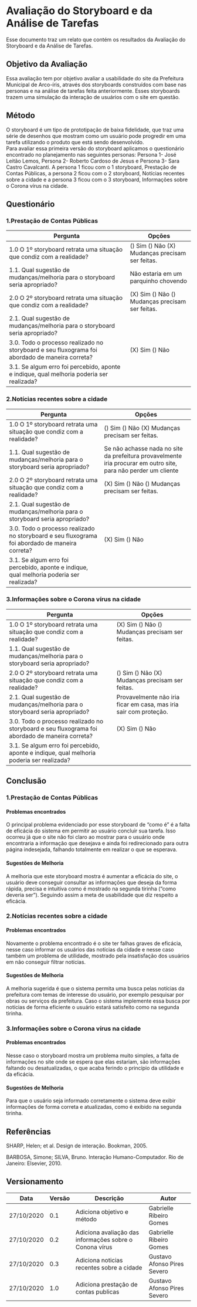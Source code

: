 # Avaliação do Storyboard e da Análise de Tarefas 

Esse documento traz um relato que contém os resultados da Avaliação do Storyboard e da Análise de Tarefas.  

## Objetivo da Avaliação 

Essa avaliação tem por objetivo avaliar a usabilidade do site da Prefeitura Municipal de Arco-íris, através dos storyboards construídos com base nas personas e na análise de tarefas feita anteriormente. Esses storyboards trazem uma simulação da interação de usuários com o site em questão.   

## Método 

O storyboard é um tipo de prototipação de baixa fidelidade, que traz uma série de desenhos que mostram como um usuário pode progredir em uma tarefa utilizando o produto que está sendo desenvolvido.  
Para avaliar essa primeira versão do storyboard aplicamos o questionário encontrado no planejamento nas seguintes personas: Persona 1- José Leitão Lemos, Persona 2- Roberto Cardoso de Jesus e Persona 3- Sara Castro Cavalcanti.
A persona 1 ficou com o 1 storyboard, Prestação de Contas Públicas, a persona 2 ficou com o 2 storyboard, Notícias recentes sobre a cidade e a persona 3 ficou com o 3 storyboard, Informações sobre o Corona vírus na cidade.

## Questionário

### 1.Prestação de Contas Públicas 
Pergunta | Opções |
------------ | ---------------------- |
1.0 O 1º storyboard retrata uma situação que condiz com a realidade?|() Sim () Não (X) Mudanças precisam ser feitas.
1.1. Qual sugestão de mudanças/melhoria para o storyboard seria apropriado? | Não estaria em um parquinho chovendo
2.0 O 2º storyboard retrata uma situação que condiz com a realidade?|(X) Sim () Não () Mudanças precisam ser feitas.
2.1. Qual sugestão de mudanças/melhoria para o storyboard seria apropriado? |
3.0. Todo o processo realizado no storyboard e seu fluxograma foi abordado de maneira correta? | (X) Sim () Não
3.1. Se algum erro foi percebido, aponte e indique, qual melhoria poderia ser realizada? |

### 2.Notícias recentes sobre a cidade 
Pergunta | Opções |
------------ | ---------------------- |
1.0 O 1º storyboard retrata uma situação que condiz com a realidade?|() Sim () Não (X) Mudanças precisam ser feitas.
1.1. Qual sugestão de mudanças/melhoria para o storyboard seria apropriado? | Se não achasse nada no site da prefeitura provavelmente iria procurar em outro site, para não perder um cliente
2.0 O 2º storyboard retrata uma situação que condiz com a realidade?|(X) Sim () Não () Mudanças precisam ser feitas.
2.1. Qual sugestão de mudanças/melhoria para o storyboard seria apropriado? |
3.0. Todo o processo realizado no storyboard e seu fluxograma foi abordado de maneira correta? | (X) Sim () Não
3.1. Se algum erro foi percebido, aponte e indique, qual melhoria poderia ser realizada? |

### 3.Informações sobre o Corona vírus na cidade 
Pergunta | Opções |
------------ | ---------------------- |
1.0 O 1º storyboard retrata uma situação que condiz com a realidade?|(X) Sim () Não () Mudanças precisam ser feitas.
1.1. Qual sugestão de mudanças/melhoria para o storyboard seria apropriado? | 
2.0 O 2º storyboard retrata uma situação que condiz com a realidade?|() Sim () Não (X) Mudanças precisam ser feitas.
2.1. Qual sugestão de mudanças/melhoria para o storyboard seria apropriado? | Provavelmente não iria ficar em casa, mas iria sair com proteção.
3.0. Todo o processo realizado no storyboard e seu fluxograma foi abordado de maneira correta? | (X) Sim () Não
3.1. Se algum erro foi percebido, aponte e indique, qual melhoria poderia ser realizada? |

## Conclusão 

### 1.Prestação de Contas Públicas 

#### Problemas encontrados 

O principal problema evidenciado por esse storyboard de “como é” é a falta de eficácia do sistema em permitir ao usuário concluir sua tarefa. Isso ocorreu já que o site não foi claro ao mostrar para o usuário onde encontraria a informação que desejava e ainda foi redirecionado para outra página indesejada, falhando totalmente em realizar o que se esperava. 
 
#### Sugestões de Melhoria 

A melhoria que este storyboard mostra é aumentar a eficácia do site, o usuário deve conseguir consultar as informações que deseja da forma rápida, precisa e intuitiva como é mostrado na segunda tirinha (“como deveria ser”). Seguindo assim a meta de usabilidade que diz respeito a eficácia. 

### 2.Notícias recentes sobre a cidade 

#### Problemas encontrados 

Novamente o problema encontrado é o site ter falhas graves de eficácia, nesse caso informar os usuários das notícias da cidade e nesse caso também um problema de utilidade, mostrado pela insatisfação dos usuários em não conseguir filtrar notícias. 

#### Sugestões de Melhoria 

A melhoria sugerida é que o sistema permita uma busca pelas notícias da prefeitura com temas de interesse do usuário, por exemplo pesquisar por obras ou serviços da prefeitura. Caso o sistema implemente essa busca por notícias de forma eficiente o usuário estará satisfeito como na segunda tirinha.  

### 3.Informações sobre o Corona vírus na cidade 

#### Problemas encontrados 

Nesse caso o storyboard mostra um problema muito simples, a falta de informações no site onde se espera que elas estariam, são informações faltando ou desatualizadas, o que acaba ferindo o princípio da utilidade e da eficácia.  

#### Sugestões de Melhoria 

Para que o usuário seja informado corretamente o sistema deve exibir informações de forma correta e atualizadas, como é exibido na segunda tirinha. 

## Referências 

SHARP, Helen; et al. Design de interação. Bookman, 2005. 

BARBOSA, Simone; SILVA, Bruno. Interação Humano-Computador. Rio de Janeiro: Elsevier, 2010. 

## Versionamento

| Data | Versão | Descrição | Autor |
|------|------|------|------|
|27/10/2020|0.1|Adiciona objetivo e método|Gabrielle Ribeiro Gomes|
|27/10/2020|0.2|Adiciona avaliação das informações sobre o Conona vírus|Gabrielle Ribeiro Gomes|
|27/10/2020|0.3|Adiciona noticias recentes sobre a cidade|Gustavo Afonso Pires Severo|
|27/10/2020|1.0|Adiciona prestação de contas publicas|Gustavo Afonso Pires Severo|

